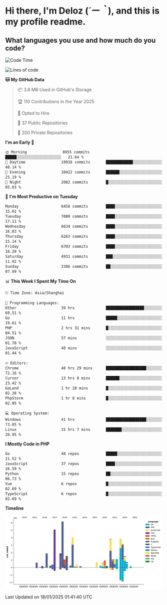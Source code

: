 # **Hi there, I'm Deloz (*´ー｀*), and this is my profile readme.**

## **What languages you use and how much do you code?**

<!--START_SECTION:waka-->
![Code Time](http://img.shields.io/badge/Code%20Time-5%2C534%20hrs%2045%20mins-blue)

![Lines of code](https://img.shields.io/badge/From%20Hello%20World%20I%27ve%20Written-43.9%20million%20lines%20of%20code-blue)

**🐱 My GitHub Data** 

> 📦 3.8 MB Used in GitHub's Storage 
 > 
> 🏆 110 Contributions in the Year 2025
 > 
> 💼 Opted to Hire
 > 
> 📜 37 Public Repositories 
 > 
> 🔑 200 Private Repositories 
 > 
**I'm an Early 🐤** 

```text
🌞 Morning                8955 commits        █████░░░░░░░░░░░░░░░░░░░░   21.64 % 
🌆 Daytime                19916 commits       ████████████░░░░░░░░░░░░░   48.14 % 
🌃 Evening                10422 commits       ██████░░░░░░░░░░░░░░░░░░░   25.19 % 
🌙 Night                  2082 commits        █░░░░░░░░░░░░░░░░░░░░░░░░   05.03 % 
```
📅 **I'm Most Productive on Tuesday** 

```text
Monday                   6458 commits        ████░░░░░░░░░░░░░░░░░░░░░   15.61 % 
Tuesday                  7080 commits        ████░░░░░░░░░░░░░░░░░░░░░   17.11 % 
Wednesday                6634 commits        ████░░░░░░░░░░░░░░░░░░░░░   16.03 % 
Thursday                 6263 commits        ████░░░░░░░░░░░░░░░░░░░░░   15.14 % 
Friday                   6703 commits        ████░░░░░░░░░░░░░░░░░░░░░   16.20 % 
Saturday                 4931 commits        ███░░░░░░░░░░░░░░░░░░░░░░   11.92 % 
Sunday                   3306 commits        ██░░░░░░░░░░░░░░░░░░░░░░░   07.99 % 
```


📊 **This Week I Spent My Time On** 

```text
🕑︎ Time Zone: Asia/Shanghai

💬 Programming Languages: 
Other                    39 hrs              █████████████████░░░░░░░░   69.51 % 
Go                       11 hrs              █████░░░░░░░░░░░░░░░░░░░░   19.61 % 
PHP                      2 hrs 31 mins       █░░░░░░░░░░░░░░░░░░░░░░░░   04.51 % 
JSON                     57 mins             ░░░░░░░░░░░░░░░░░░░░░░░░░   01.70 % 
JavaScript               48 mins             ░░░░░░░░░░░░░░░░░░░░░░░░░   01.44 % 

🔥 Editors: 
Chrome                   40 hrs 29 mins      ██████████████████░░░░░░░   72.16 % 
Cursor                   13 hrs 8 mins       ██████░░░░░░░░░░░░░░░░░░░   23.42 % 
GoLand                   1 hr 20 mins        █░░░░░░░░░░░░░░░░░░░░░░░░   02.38 % 
PhpStorm                 1 hr 8 mins         █░░░░░░░░░░░░░░░░░░░░░░░░   02.05 % 

💻 Operating System: 
Windows                  41 hrs              ██████████████████░░░░░░░   73.05 % 
Linux                    15 hrs 7 mins       ███████░░░░░░░░░░░░░░░░░░   26.95 % 
```

**I Mostly Code in PHP** 

```text
Go                       48 repos            █████░░░░░░░░░░░░░░░░░░░░   21.52 % 
JavaScript               37 repos            ████░░░░░░░░░░░░░░░░░░░░░   16.59 % 
Python                   15 repos            ██░░░░░░░░░░░░░░░░░░░░░░░   06.73 % 
Vue                      6 repos             █░░░░░░░░░░░░░░░░░░░░░░░░   02.69 % 
TypeScript               6 repos             █░░░░░░░░░░░░░░░░░░░░░░░░   02.69 % 
```



**Timeline**

![Lines of Code chart](https://raw.githubusercontent.com/deloz/deloz/main/assets/bar_graph.png)


 Last Updated on 18/01/2025 01:41:40 UTC
<!--END_SECTION:waka-->
